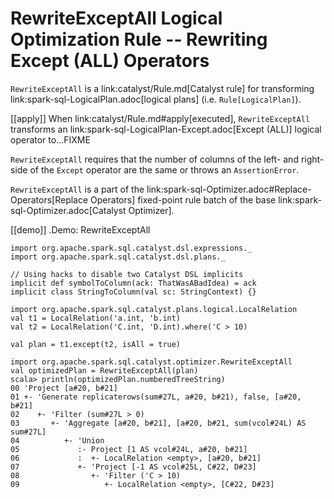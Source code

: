 # RewriteExceptAll Logical Optimization Rule -- Rewriting Except (ALL) Operators

`RewriteExceptAll` is a link:catalyst/Rule.md[Catalyst rule] for transforming link:spark-sql-LogicalPlan.adoc[logical plans] (i.e. `Rule[LogicalPlan]`).

[[apply]]
When link:catalyst/Rule.md#apply[executed], `RewriteExceptAll` transforms an link:spark-sql-LogicalPlan-Except.adoc[Except (ALL)] logical operator to...FIXME

`RewriteExceptAll` requires that the number of columns of the left- and right-side of the `Except` operator are the same or throws an `AssertionError`.

`RewriteExceptAll` is a part of the link:spark-sql-Optimizer.adoc#Replace-Operators[Replace Operators] fixed-point rule batch of the base link:spark-sql-Optimizer.adoc[Catalyst Optimizer].

[[demo]]
.Demo: RewriteExceptAll
```
import org.apache.spark.sql.catalyst.dsl.expressions._
import org.apache.spark.sql.catalyst.dsl.plans._

// Using hacks to disable two Catalyst DSL implicits
implicit def symbolToColumn(ack: ThatWasABadIdea) = ack
implicit class StringToColumn(val sc: StringContext) {}

import org.apache.spark.sql.catalyst.plans.logical.LocalRelation
val t1 = LocalRelation('a.int, 'b.int)
val t2 = LocalRelation('C.int, 'D.int).where('C > 10)

val plan = t1.except(t2, isAll = true)

import org.apache.spark.sql.catalyst.optimizer.RewriteExceptAll
val optimizedPlan = RewriteExceptAll(plan)
scala> println(optimizedPlan.numberedTreeString)
00 'Project [a#20, b#21]
01 +- 'Generate replicaterows(sum#27L, a#20, b#21), false, [a#20, b#21]
02    +- 'Filter (sum#27L > 0)
03       +- 'Aggregate [a#20, b#21], [a#20, b#21, sum(vcol#24L) AS sum#27L]
04          +- 'Union
05             :- Project [1 AS vcol#24L, a#20, b#21]
06             :  +- LocalRelation <empty>, [a#20, b#21]
07             +- 'Project [-1 AS vcol#25L, C#22, D#23]
08                +- 'Filter ('C > 10)
09                   +- LocalRelation <empty>, [C#22, D#23]
```
